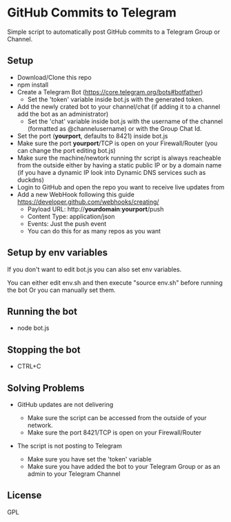 # GitHub Commits to Telegram

Simple script to automatically post GitHub commits to a Telegram Group or Channel. 

## Setup

- Download/Clone this repo
- npm install
- Create a Telegram Bot (https://core.telegram.org/bots#botfather)
	- Set the 'token' variable inside bot.js with the generated token.
- Add the newly crated bot to your channel/chat (if adding it to a channel add the bot as an administrator)
	- Set the 'chat' variable inside bot.js with the username of the channel (formatted as @channelusername) or with the Group Chat Id.
- Set the port (**yourport**, defaults to 8421) inside bot.js
- Make sure the port **yourport**/TCP is open on your Firewall/Router (you can change the port editing bot.js)
- Make sure the machine/newtork running thr script is always reacheable from the outside either by having a static public IP or by a domain name (if you have a dynamic IP look into Dynamic DNS services such as duckdns)
- Login to GitHub and open the repo you want to receive live updates from
- Add a new WebHook following this guide https://developer.github.com/webhooks/creating/
	- Payload URL: http://**yourdomain**:**yourport**/push
	- Content Type: application/json
	- Events: Just the push event
	- You can do this for as many repos as you want

## Setup by env variables
If you don't want to edit bot.js you can also set env variables. 

You can either edit env.sh and then execute "source env.sh" before running the bot
Or you can manually set them.


## Running the bot
- node bot.js

## Stopping the bot
- CTRL+C

## Solving Problems
- GitHub updates are not delivering
	- Make sure the script can be accessed from the outside of your network.
	- Make sure the port 8421/TCP is open on your Firewall/Router

- The script is not posting to Telegram
	- Make sure you have set the 'token' variable
	- Make sure you have added the bot to your Telegram Group or as an admin to your Telegram Channel


## License
GPL 
